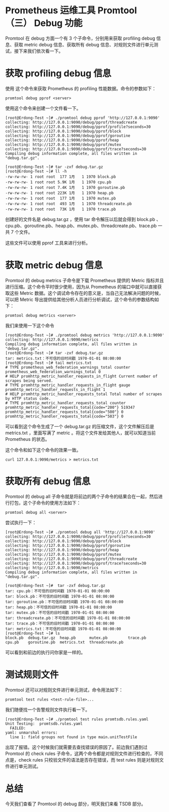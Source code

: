 # Prometheus 运维工具 Promtool （三） Debug 功能

Promtool 在 debug 方面一个有 3 个子命令，分别用来获取 profiling debug 信息、获取 metric debug 信息、获取所有 debug 信息、对规则文件进行单元测试，接下来我们依次看一下。

# 获取 profiling debug 信息

使用 这个命令来获取 Prometheus 的 profiling 性能数据。命令的参数如下：

```
promtool debug pprof <server>
```

使用这个命令来创建一个文件看一下。

```
[root@Erdong-Test ~]# ./promtool debug pprof 'http://127.0.0.1:9090'
collecting: http://127.0.0.1:9090/debug/pprof/threadcreate
collecting: http://127.0.0.1:9090/debug/pprof/profile?seconds=30
collecting: http://127.0.0.1:9090/debug/pprof/block
collecting: http://127.0.0.1:9090/debug/pprof/goroutine
collecting: http://127.0.0.1:9090/debug/pprof/heap
collecting: http://127.0.0.1:9090/debug/pprof/mutex
collecting: http://127.0.0.1:9090/debug/pprof/trace?seconds=30
Compiling debug information complete, all files written in "debug.tar.gz".

[root@Erdong-Test ~]# tar -zxf debug.tar.gz
[root@Erdong-Test ~]# ll -h
-rw-rw-rw- 1 root root  177 1月   1 1970 block.pb
-rw-rw-rw- 1 root root 5.9K 1月   1 1970 cpu.pb
-rw-rw-rw- 1 root root 7.4K 1月   1 1970 goroutine.pb
-rw-rw-rw- 1 root root 223K 1月   1 1970 heap.pb
-rw-rw-rw- 1 root root  177 1月   1 1970 mutex.pb
-rw-rw-rw- 1 root root  493 1月   1 1970 threadcreate.pb
-rw-rw-rw- 1 root root  73K 1月   1 1970 trace.pb

```

创建好的文件名是 debug.tar.gz ，使用 tar 命令解压以后就会得到 block.pb 、cpu.pb、goroutine.pb、heap.pb、mutex.pb、threadcreate.pb、trace.pb 一共 7 个文件。

这些文件可以使用 pprof 工具来进行分析。

# 获取 metric debug 信息


Promtool 的 debug metrics 子命令是下载 Prometheus 提供的 Metric 指标并且进行压缩。这个命令平时很少使用，因为从 Prometheus 的端口中就可以直接获取这些 Metric 数据。这个调试命令存在的意义是，当自己无法解决问题的时候，可以把 Metric 导出提供给其他分析人员进行分析调试，这个命令的参数结构如下：

```
promtool debug metrics <server>

```

我们来使用一下这个命令

```
[root@Erdong-Test ~]# ./promtool debug metrics 'http://127.0.0.1:9090'
collecting: http://127.0.0.1:9090/metrics
Compiling debug information complete, all files written in "debug.tar.gz".
[root@Erdong-Test ~]# tar -zxf debug.tar.gz
tar: metrics.txt：不可信的旧时间戳 1970-01-01 08:00:00
[root@Erdong-Test ~]# tail metrics.txt
# TYPE prometheus_web_federation_warnings_total counter
prometheus_web_federation_warnings_total 0
# HELP promhttp_metric_handler_requests_in_flight Current number of scrapes being served.
# TYPE promhttp_metric_handler_requests_in_flight gauge
promhttp_metric_handler_requests_in_flight 1
# HELP promhttp_metric_handler_requests_total Total number of scrapes by HTTP status code.
# TYPE promhttp_metric_handler_requests_total counter
promhttp_metric_handler_requests_total{code="200"} 519347
promhttp_metric_handler_requests_total{code="500"} 0
promhttp_metric_handler_requests_total{code="503"} 0
```

可以看到这个命令生成了一个 debug.tar.gz 的压缩文件，这个文件解压后是 metrics.txt ，里面写满了 metric 。将这个文件发给其他人，就可以知道当前 Prometheus 的状态。

这个命令和如下这个命令的效果一致。

```
curl 127.0.0.1:9090/metrics > metrics.txt
```


# 获取所有 debug 信息

Promtool 的 debug all 子命令就是将前边的两个子命令的结果合在一起，然后进行打包，这个子命令的使用方法如下：

```
promtool debug all <server>
```

尝试执行一下：

```
[root@Erdong-Test ~]# ./promtool debug all 'http://127.0.0.1:9090'
collecting: http://127.0.0.1:9090/debug/pprof/profile?seconds=30
collecting: http://127.0.0.1:9090/debug/pprof/block
collecting: http://127.0.0.1:9090/debug/pprof/goroutine
collecting: http://127.0.0.1:9090/debug/pprof/heap
collecting: http://127.0.0.1:9090/debug/pprof/mutex
collecting: http://127.0.0.1:9090/debug/pprof/threadcreate
collecting: http://127.0.0.1:9090/debug/pprof/trace?seconds=30
collecting: http://127.0.0.1:9090/metrics
Compiling debug information complete, all files written in "debug.tar.gz".

[root@Erdong-Test ~]#  tar -zxf debug.tar.gz
tar: cpu.pb：不可信的旧时间戳 1970-01-01 08:00:00
tar: block.pb：不可信的旧时间戳 1970-01-01 08:00:00
tar: goroutine.pb：不可信的旧时间戳 1970-01-01 08:00:00
tar: heap.pb：不可信的旧时间戳 1970-01-01 08:00:00
tar: mutex.pb：不可信的旧时间戳 1970-01-01 08:00:00
tar: threadcreate.pb：不可信的旧时间戳 1970-01-01 08:00:00
tar: trace.pb：不可信的旧时间戳 1970-01-01 08:00:00
tar: metrics.txt：不可信的旧时间戳 1970-01-01 08:00:00
[root@Erdong-Test ~]# ls
block.pb  debug.tar.gz  heap.pb      mutex.pb         trace.pb
cpu.pb    goroutine.pb  metrics.txt  threadcreate.pb
```

可以看到和前边的执行问你家是一样的。

# 测试规则文件

Promtool 还可以对规则文件进行单元测试，命令用法如下：

```
promtool test rules <test-rule-file>...
```

我们随便找一个告警规则文件执行看一下。

```
[root@Erdong-Test ~]# ./promtool test rules promtsdb.rules.yaml
Unit Testing:  promtsdb.rules.yaml
  FAILED:
yaml: unmarshal errors:
  line 1: field groups not found in type main.unitTestFile

```

出现了报错。这个时候我们就需要去查找错误的原因了。前边我们遇到过 Promtool 的 check rules 子命令，这两个命令都是对规则文件进行检查的，不同点是，check rules 只校验文件的语法是否存在错误，而 test rules 则是对规则文件进行单元测试。

# 总结

今天我们查看了 Promtool 的 debug 部分，明天我们来看 TSDB 部分。